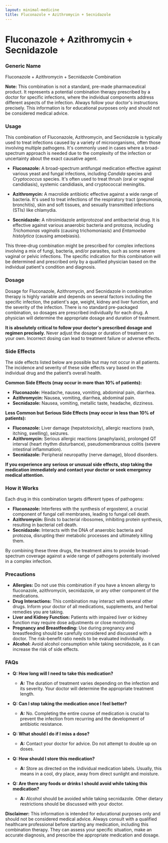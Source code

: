 ```yaml
---
layout: minimal-medicine
title: Fluconazole + Azithromycin + Secnidazole
---
```


# Fluconazole + Azithromycin + Secnidazole
### Generic Name

Fluconazole + Azithromycin + Secnidazole Combination

**Note:**  This combination is not a standard, pre-made pharmaceutical product.  It represents a potential combination therapy prescribed by a doctor for specific infections, where the individual components address different aspects of the infection.  Always follow your doctor's instructions precisely.  This information is for educational purposes only and should not be considered medical advice.


### Usage

This combination of Fluconazole, Azithromycin, and Secnidazole is typically used to treat infections caused by a variety of microorganisms, often those involving multiple pathogens. It's commonly used in cases where a broad-spectrum approach is needed due to the complexity of the infection or uncertainty about the exact causative agent.

* **Fluconazole:** A broad-spectrum antifungal medication effective against various yeast and fungal infections, including *Candida* species and *Cryptococcus* species.  It's often used to treat thrush (oral or vaginal candidiasis), systemic candidiasis, and cryptococcal meningitis.

* **Azithromycin:** A macrolide antibiotic effective against a wide range of bacteria.  It's used to treat infections of the respiratory tract (pneumonia, bronchitis), skin and soft tissues, and sexually transmitted infections (STIs) like chlamydia.

* **Secnidazole:** A nitroimidazole antiprotozoal and antibacterial drug. It is effective against various anaerobic bacteria and protozoa, including *Trichomonas vaginalis* (causing trichomoniasis) and *Entamoeba histolytica* (causing amoebiasis).


This three-drug combination might be prescribed for complex infections involving a mix of fungi, bacteria, and/or parasites, such as some severe vaginal or pelvic infections. The specific indication for this combination will be determined and prescribed only by a qualified physician based on the individual patient's condition and diagnosis.


### Dosage

Dosage for Fluconazole, Azithromycin, and Secnidazole in combination therapy is highly variable and depends on several factors including the specific infection, the patient's age, weight, kidney and liver function, and the severity of the infection.  There is no standard pre-packaged combination, so dosages are prescribed individually for each drug.  A physician will determine the appropriate dosage and duration of treatment.  

**It is absolutely critical to follow your doctor's prescribed dosage and regimen precisely.**  Never adjust the dosage or duration of treatment on your own.  Incorrect dosing can lead to treatment failure or adverse effects.


### Side Effects

The side effects listed below are possible but may not occur in all patients.  The incidence and severity of these side effects vary based on the individual drug and the patient’s overall health.


**Common Side Effects (may occur in more than 10% of patients):**

* **Fluconazole:** Headache, nausea, vomiting, abdominal pain, diarrhea.
* **Azithromycin:** Nausea, vomiting, diarrhea, abdominal pain.
* **Secnidazole:** Nausea, vomiting, metallic taste, headache, dizziness.


**Less Common but Serious Side Effects (may occur in less than 10% of patients):**

* **Fluconazole:** Liver damage (hepatotoxicity), allergic reactions (rash, itching, swelling), seizures.
* **Azithromycin:**  Serious allergic reactions (anaphylaxis), prolonged QT interval (heart rhythm disturbance),  pseudomembranous colitis (severe intestinal inflammation).
* **Secnidazole:**  Peripheral neuropathy (nerve damage), blood disorders.


**If you experience any serious or unusual side effects, stop taking the medication immediately and contact your doctor or seek emergency medical attention.**


### How it Works

Each drug in this combination targets different types of pathogens:

* **Fluconazole:** Interferes with the synthesis of ergosterol, a crucial component of fungal cell membranes, leading to fungal cell death.
* **Azithromycin:** Binds to bacterial ribosomes, inhibiting protein synthesis, resulting in bacterial cell death.
* **Secnidazole:** Interacts with the DNA of anaerobic bacteria and protozoa, disrupting their metabolic processes and ultimately killing them.

By combining these three drugs, the treatment aims to provide broad-spectrum coverage against a wide range of pathogens potentially involved in a complex infection.


### Precautions

* **Allergies:**  Do not use this combination if you have a known allergy to fluconazole, azithromycin, secnidazole, or any other component of the medications.
* **Drug Interactions:**  This combination may interact with several other drugs. Inform your doctor of all medications, supplements, and herbal remedies you are taking.
* **Liver and Kidney Function:**  Patients with impaired liver or kidney function may require dose adjustments or close monitoring.
* **Pregnancy and Breastfeeding:**  Use during pregnancy and breastfeeding should be carefully considered and discussed with a doctor.  The risk-benefit ratio needs to be evaluated individually.
* **Alcohol:**  Avoid alcohol consumption while taking secnidazole, as it can increase the risk of side effects.


### FAQs

* **Q: How long will I need to take this medication?**
    * **A:** The duration of treatment varies depending on the infection and its severity.  Your doctor will determine the appropriate treatment length.

* **Q: Can I stop taking the medication once I feel better?**
    * **A:** No. Completing the entire course of medication is crucial to prevent the infection from recurring and the development of antibiotic resistance.

* **Q: What should I do if I miss a dose?**
    * **A:** Contact your doctor for advice.  Do not attempt to double up on doses.

* **Q: How should I store this medication?**
    * **A:** Store as directed on the individual medication labels.  Usually, this means in a cool, dry place, away from direct sunlight and moisture.

* **Q: Are there any foods or drinks I should avoid while taking this medication?**
    * **A:** Alcohol should be avoided while taking secnidazole.  Other dietary restrictions should be discussed with your doctor.


**Disclaimer:** This information is intended for educational purposes only and should not be considered medical advice.  Always consult with a qualified healthcare professional before starting any medication, including this combination therapy.  They can assess your specific situation, make an accurate diagnosis, and prescribe the appropriate medication and dosage.
